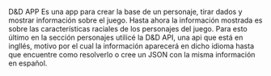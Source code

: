 D&D APP Es una app para crear la base de un personaje, tirar dados y mostrar información sobre el juego.
Hasta ahora la información mostrada es sobre las características raciales de los personajes del juego.
Para esto último en la sección personajes utilicé la D&D API, una api que está en ingllés, motivo por el cual
la información aparecerá en dicho idioma hasta que encuentre como resolverlo
o cree un JSON con la misma información en español.
